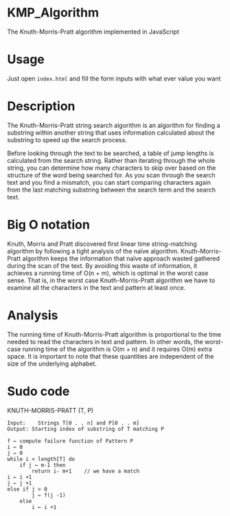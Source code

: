# KMP_Algorithm
The Knuth-Morris-Pratt algorithm implemented in JavaScript

# Usage 

Just open `index.html` and fill the form inputs with what ever value you want

# Description
The Knuth-Morris-Pratt string search algorithm is an algorithm for finding a substring within another string that uses information calculated about the substring to speed up the search process.

Before looking through the text to be searched, a table of jump lengths is calculated from the search string. Rather than iterating through the whole string, you can determine how many characters to skip over based on the structure of the word being searched for. As you scan through the search text and you find a mismatch, you can start comparing characters again from the last matching substring between the search term and the search text.

# Big O notation

Knuth, Morris and Pratt discovered first linear time string-matching algorithm by following a tight analysis of the naïve algorithm. Knuth-Morris-Pratt algorithm keeps the information that naïve approach wasted gathered during the scan of the text. By avoiding this waste of information, it achieves a running time of O(n + m), which is optimal in the worst case sense. That is, in the worst case Knuth-Morris-Pratt algorithm we have to examine all the characters in the text and pattern at least once.

# Analysis

The running time of Knuth-Morris-Pratt algorithm is proportional to the time needed to read the characters in text and pattern. In other words, the worst-case running time of the algorithm is O(m + n) and it requires O(m) extra space. It is important to note that these quantities are independent of the size of the underlying alphabet.

# Sudo code

KNUTH-MORRIS-PRATT (T, P)

````
Input:    Strings T[0 . . n] and P[0 . . m]
Output: Starting index of substring of T matching P

f ← compute failure function of Pattern P
i ← 0
j ← 0
while i < length[T] do
    if j ← m-1 then
        return i- m+1    // we have a match
i ← i +1
j ← j +1
else if j > 0
        j ← f(j -1)
    else
        i ← i +1
````